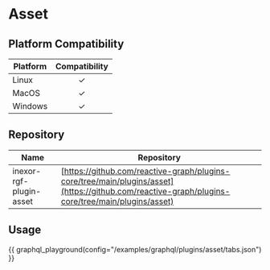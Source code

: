# Asset

## Platform Compatibility

| Platform | Compatibility |
|----------|:-------------:|
| Linux    |       ✓       |
| MacOS    |       ✓       |
| Windows  |       ✓       |

## Repository

| Name                    | Repository                                                                                                                                       |
|-------------------------|--------------------------------------------------------------------------------------------------------------------------------------------------|
| inexor-rgf-plugin-asset | [https://github.com/reactive-graph/plugins-core/tree/main/plugins/asset](https://github.com/reactive-graph/plugins-core/tree/main/plugins/asset) |

## Usage

{{ graphql_playground(config="/examples/graphql/plugins/asset/tabs.json") }}
